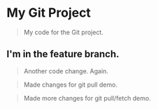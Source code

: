 # My Git Project

> My code for the Git project.

## I'm in the feature branch.

> Another code change. Again.

> Made changes for git pull demo.

> Made more changes for git pull/fetch demo.
